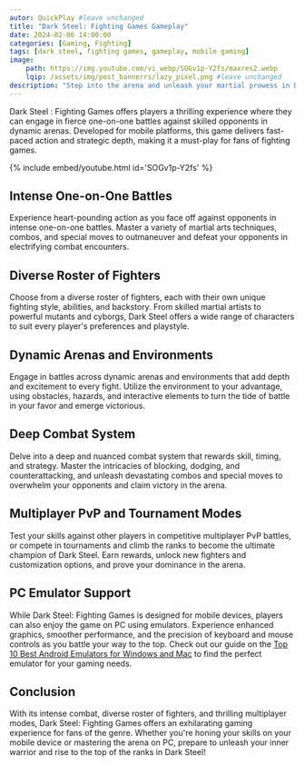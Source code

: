 ```yaml
---
autor: QuickPlay #leave unchanged
title: "Dark Steel: Fighting Games Gameplay"
date: 2024-02-06 14:00:00
categories: [Gaming, Fighting]
tags: [dark steel, fighting games, gameplay, mobile gaming]
image: 
    path: https://img.youtube.com/vi_webp/SOGv1p-Y2fs/maxres2.webp 
    lqip: /assets/img/post_bannerrs/lazy_pixel.png #leave unchanged
description: "Step into the arena and unleash your martial prowess in Dark Steel: Fighting Games, an adrenaline-pumping mobile game that challenges you to prove your skills in intense one-on-one combat. Explore its thrilling gameplay, diverse roster of fighters, and how to dominate the competition on both mobile and PC with emulators."
---
```


Dark Steel : Fighting Games offers players a thrilling experience where they can engage in fierce one-on-one battles against skilled opponents in dynamic arenas. Developed for mobile platforms, this game delivers fast-paced action and strategic depth, making it a must-play for fans of fighting games.

{% include embed/youtube.html id='SOGv1p-Y2fs' %}

## Intense One-on-One Battles
Experience heart-pounding action as you face off against opponents in intense one-on-one battles. Master a variety of martial arts techniques, combos, and special moves to outmaneuver and defeat your opponents in electrifying combat encounters.

## Diverse Roster of Fighters
Choose from a diverse roster of fighters, each with their own unique fighting style, abilities, and backstory. From skilled martial artists to powerful mutants and cyborgs, Dark Steel offers a wide range of characters to suit every player's preferences and playstyle.

## Dynamic Arenas and Environments
Engage in battles across dynamic arenas and environments that add depth and excitement to every fight. Utilize the environment to your advantage, using obstacles, hazards, and interactive elements to turn the tide of battle in your favor and emerge victorious.

## Deep Combat System
Delve into a deep and nuanced combat system that rewards skill, timing, and strategy. Master the intricacies of blocking, dodging, and counterattacking, and unleash devastating combos and special moves to overwhelm your opponents and claim victory in the arena.

## Multiplayer PvP and Tournament Modes
Test your skills against other players in competitive multiplayer PvP battles, or compete in tournaments and climb the ranks to become the ultimate champion of Dark Steel. Earn rewards, unlock new fighters and customization options, and prove your dominance in the arena.

## PC Emulator Support
While Dark Steel: Fighting Games is designed for mobile devices, players can also enjoy the game on PC using emulators. Experience enhanced graphics, smoother performance, and the precision of keyboard and mouse controls as you battle your way to the top. Check out our guide on the [Top 10 Best Android Emulators for Windows and Mac](https://quickplaymobile.github.io/posts/Top-10-Best-Android-Emulators-for-Windows-and-Mac/) to find the perfect emulator for your gaming needs.

## Conclusion
With its intense combat, diverse roster of fighters, and thrilling multiplayer modes, Dark Steel: Fighting Games offers an exhilarating gaming experience for fans of the genre. Whether you're honing your skills on your mobile device or mastering the arena on PC, prepare to unleash your inner warrior and rise to the top of the ranks in Dark Steel!

